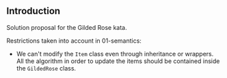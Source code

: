 ## Introduction

Solution proposal for the Gilded Rose kata.

Restrictions taken into account in 01-semantics:
* We can't modify the `Item` class even through inheritance or wrappers. All the algorithm in order to update the items should be contained inside the `GildedRose` class.  
